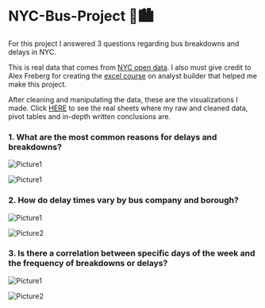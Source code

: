 # NYC-Bus-Project 🗽🏙️
For this project I answered 3 questions regarding bus breakdowns and delays in NYC.

This is real data that comes from [NYC open data](https://data.cityofnewyork.us/Transportation/Bus-Breakdown-and-Delays/ez4e-fazm/data_preview). I also must give credit to Alex Freberg for creating the [excel course](https://www.analystbuilder.com/courses/excel-for-data-analytics) on analyst builder that helped me make this project.

After cleaning and manipulating the data, these are the visualizations I made. Click [HERE](https://github.com/AJ-Carp/NYC-Bus-Project/blob/main/NYC%20Bus%20Project.xlsx) to see the real sheets where my raw and cleaned data, pivot tables and in-depth written conclusions are.

### 1.  What are the most common reasons for delays and breakdowns?
![Picture1](https://github.com/user-attachments/assets/024bf384-405f-44e7-b90b-d3b8cedc3339)
     
![Picture1](https://github.com/user-attachments/assets/4779ea5c-dcba-417a-8ee3-b1b198729f16)
### 2.  How do delay times vary by bus company and borough?
![Picture1](https://github.com/user-attachments/assets/b4b31434-00e1-46f6-a084-9d49cdd221b6)

![Picture2](https://github.com/user-attachments/assets/729189c2-432b-4516-8912-db35c6b145c6)
### 3.  Is there a correlation between specific days of the week and the frequency of breakdowns or delays?
![Picture1](https://github.com/user-attachments/assets/8e149a26-ab5d-4183-a577-c6930253f269)

![Picture2](https://github.com/user-attachments/assets/c10a9f35-989c-49eb-b31f-7e9d48b9cafb)



